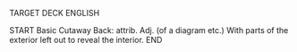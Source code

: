 TARGET DECK
ENGLISH

START
Basic
Cutaway
Back: attrib. Adj. (of a diagram etc.) With parts of the exterior left out to reveal the interior.
END

